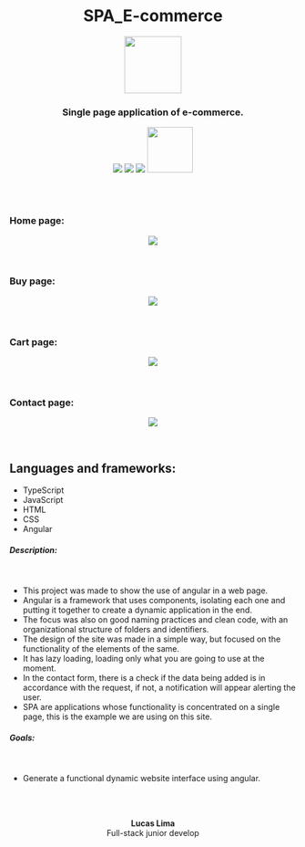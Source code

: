 
<h1 align="center">SPA_E-commerce</h1>

<p align="center">
    <img src="https://user-images.githubusercontent.com/99892157/166393950-a249134d-a59c-4fd7-b9fa-d14d8a0455b9.svg" width="100px"/>
</p>
<h3 align="center">Single page application of e-commerce.</h3>
<p align="center">
  <img src="https://img.shields.io/badge/Status-Development-blue"/>
  <img src="https://img.shields.io/github/issues/LucasLima004/Project_and_Task_Manager"/>
  <img src="https://img.shields.io/github/license/LucasLima004/Project_and_Task_Manager"/>
  <a target="_blank" href="https://api.whatsapp.com/send?phone=5581992160054&text=Ol%C3%A1%2C%20estou%20interessado(a)%20nos%20seus%20servi%C3%A7os.">
     <img src="https://img.shields.io/badge/WhatsApp-25D366?style=for-the-badge&logo=whatsapp&logoColor=white" width="80px"/>
  </a>
</p>
<br>
<br>
<h3>Home page:</h3>
  <p align="center">
    <img src="https://user-images.githubusercontent.com/99892157/185158353-c46edfab-e658-4dba-8506-486463808c24.png"/>
  </p>
<br>
<h3>Buy page:</h3>
  <p align="center">
    <img src="https://user-images.githubusercontent.com/99892157/185158509-c043eb0c-68e8-42c3-9ce8-23834f591937.png"/>
  </p>
<br>
<h3>Cart page:</h3>
  <p align="center">
    <img src="https://user-images.githubusercontent.com/99892157/185158665-f288cfaf-3fa0-4eff-be25-9f82f61f519b.png"/>
  </p>
<br>
<h3>Contact page:</h3>
  <p align="center">
    <img src="https://user-images.githubusercontent.com/99892157/185158873-d09331fa-bad0-462c-8c96-d07591b60d2e.png"/>
  </p>
<br>
<h2>Languages and frameworks:</h2>
<ul>
  <li>TypeScript</li>
  <li>JavaScript</li>
  <li>HTML</li>
  <li>CSS</li>
  <li>Angular</li>
</ul>

<h5>Description:</h5><br>
<ul>
  <li>
    This project was made to show the use of angular in a web page.
  </li>
  <li>
    Angular is a framework that uses components, isolating each one and putting it together to create a dynamic application in the end.
  </li>
  <li>
    The focus was also on good naming practices and clean code, with an organizational structure of folders and identifiers.
  </li>
  <li>
    The design of the site was made in a simple way, but focused on the functionality of the elements of the same.
  </li>
  <li>
   It has lazy loading, loading only what you are going to use at the moment.
  </li>
  <li>
    In the contact form, there is a check if the data being added is in accordance with the request, if not, a notification will appear alerting the user.
  </li>
  <li>
    SPA are applications whose functionality is concentrated on a single page, this is the example we are using on this site.
  </li>
</ul>

<h5>Goals:</h5><br>
<ul>
  <li>
    Generate a functional dynamic website interface using angular.
  </li>
</ul>


<br>
<br>

<p align="center">
  <b>Lucas Lima</b>
            <br>
Full-stack junior develop

</p>
